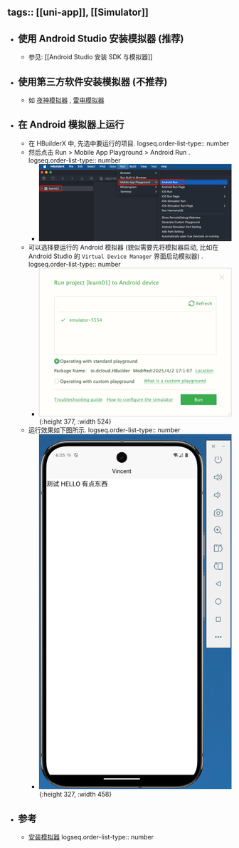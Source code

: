 tags:: [[uni-app]], [[Simulator]] 
---

- ## 使用 Android Studio 安装模拟器 (推荐)
	- 参见: [[Android Studio 安装 SDK 与模拟器]]
- ## 使用第三方软件安装模拟器 (不推荐)
	- 如 [夜神模拟器](https://www.yeshen.com/) , [雷电模拟器](https://www.ldmnq.com/)
- ## 在 Android 模拟器上运行
	- 在 HBuilderX 中, 先选中要运行的项目.
	  logseq.order-list-type:: number
	- 然后点击 Run > Mobile App Playground > Android Run .
	  logseq.order-list-type:: number
		- ![image.png](../assets/image_1743760641577_0.png)
	- 可以选择要运行的 Android 模拟器 (貌似需要先将模拟器启动, 比如在 Android Studio 的 `Virtual Device Manager` 界面启动模拟器) .
	  logseq.order-list-type:: number
		- ![image.png](../assets/image_1743760760357_0.png){:height 377, :width 524}
	- 运行效果如下图所示.
	  logseq.order-list-type:: number
		- ![image.png](../assets/image_1743761156398_0.png){:height 327, :width 458}
- ## 参考
	- [安装模拟器](https://uniapp.dcloud.net.cn/tutorial/run/installSimulator.html)
	  logseq.order-list-type:: number